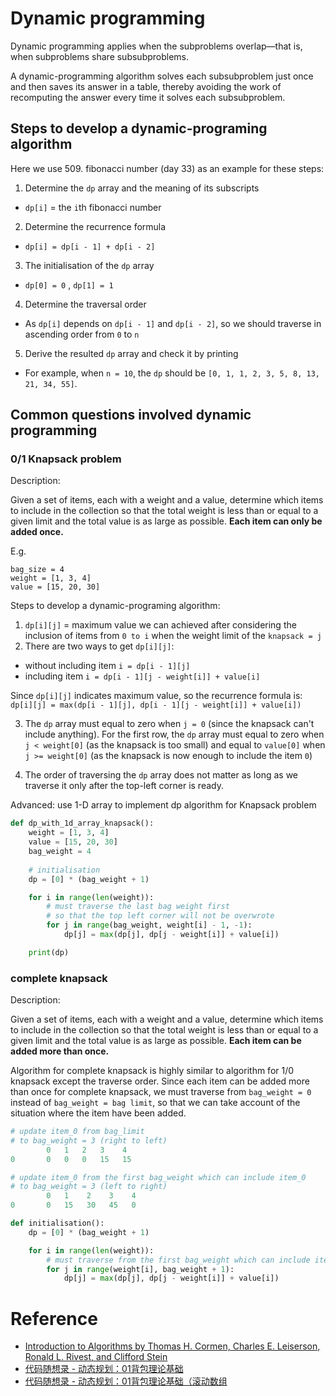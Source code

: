 # Dynamic programming

Dynamic programming applies when the subproblems overlap—that is, when subproblems share subsubproblems. 

A dynamic-programming algorithm solves each subsubproblem just once and then saves its answer in a table, thereby avoiding the work of recomputing the answer every time it solves each subsubproblem.

## Steps to develop a dynamic-programing algorithm

Here we use 509. fibonacci number (day 33) as an example for these steps:

1. Determine the `dp` array and the meaning of its subscripts
- `dp[i]` = the `i`th fibonacci number

2. Determine the recurrence formula
- `dp[i] = dp[i - 1] + dp[i - 2]`

3. The initialisation of the `dp` array
- `dp[0] = 0` , `dp[1] = 1`

4. Determine the traversal order
- As `dp[i]` depends on `dp[i - 1]` and `dp[i - 2]`, so we should traverse in ascending order from `0` to `n`

5. Derive the resulted `dp` array and check it by printing
- For example, when `n = 10`, the `dp` should be `[0, 1, 1, 2, 3, 5, 8, 13, 21, 34, 55]`.

## Common questions involved dynamic programming
### 0/1 Knapsack problem
Description: 

Given a set of items, each with a weight and a value, determine which items to include in the collection so that the total weight is less than or equal to a given limit and the total value is as large as possible. **Each item can only be added once.**

E.g. 
``` 
bag_size = 4
weight = [1, 3, 4]
value = [15, 20, 30]
```

Steps to develop a dynamic-programing algorithm: 

1. `dp[i][j]` = maximum value we can achieved after considering the inclusion of items from `0 to i` when the weight limit of the `knapsack = j`
2. There are two ways to get `dp[i][j]`: 
- without including item `i = dp[i - 1][j]` 
- including item `i = dp[i - 1][j - weight[i]] + value[i]` 

 Since  `dp[i][j]` indicates maximum value, so the recurrence formula is:
`dp[i][j] = max(dp[i - 1][j], dp[i - 1][j - weight[i]] + value[i])`

3. The `dp` array must equal to zero when `j = 0` (since the knapsack can't include anything). For the first row, the `dp` array must equal to zero when `j < weight[0]` (as the knapsack is too small) and equal to `value[0]` when `j >= weight[0]` (as the knapsack is now enough to include the item `0`)

4. The order of traversing the `dp` array does not matter as long as we traverse it only after the top-left corner is ready.

Advanced: 
use 1-D array to implement dp algorithm for Knapsack problem

```PYTHON
def dp_with_1d_array_knapsack():
    weight = [1, 3, 4]
    value = [15, 20, 30]
    bag_weight = 4
    
    # initialisation
    dp = [0] * (bag_weight + 1)

    for i in range(len(weight)):
        # must traverse the last bag weight first
        # so that the top left corner will not be overwrote
        for j in range(bag_weight, weight[i] - 1, -1):
            dp[j] = max(dp[j], dp[j - weight[i]] + value[i])

    print(dp)
```

### complete knapsack
Description: 

Given a set of items, each with a weight and a value, determine which items to include in the collection so that the total weight is less than or equal to a given limit and the total value is as large as possible. **Each item can be added more than once.**

Algorithm for complete knapsack is highly similar to algorithm for 1/0 knapsack except the traverse order. Since each item can be added more than once for complete knapsack, we must traverse from `bag_weight = 0` instead of `bag_weight = bag limit`, so that we can take account of the situation where the item have been added.

```PYTHON
# update item_0 from bag_limit 
# to bag_weight = 3 (right to left) 
        0   1   2   3    4   
0       0   0   0   15   15  

# update item_0 from the first bag_weight which can include item_0 
# to bag_weight = 3 (left to right)
        0   1    2    3    4   
0       0   15   30   45   0  
```

```PYTHON
def initialisation():
    dp = [0] * (bag_weight + 1)

    for i in range(len(weight)):
        # must traverse from the first bag_weight which can include item_i
        for j in range(weight[i], bag_weight + 1):
            dp[j] = max(dp[j], dp[j - weight[i]] + value[i])
```

# Reference
- [Introduction to Algorithms by Thomas H. Cormen, Charles E. Leiserson, Ronald L. Rivest, and Clifford Stein](https://en.wikipedia.org/wiki/Introduction_to_Algorithms)
- [代码随想录 - 动态规划：01背包理论基础](https://programmercarl.com/背包理论基础01背包-1.html)
- [代码随想录 - 动态规划：01背包理论基础（滚动数组](https://programmercarl.com/背包理论基础01背包-2.html#一维dp数组-滚动数组)

